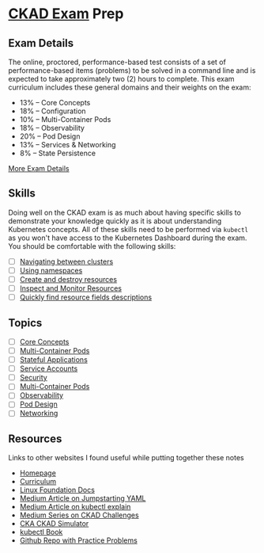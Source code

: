 # [CKAD Exam](https://www.cncf.io/certification/ckad/) Prep

## Exam Details

The online, proctored, performance-based test consists of a set of performance-based items (problems) to be solved in a command line and is expected to take approximately two (2) hours to complete.
This exam curriculum includes these general domains and their weights on the exam:
* 13% – Core Concepts
* 18% – Configuration
* 10% – Multi-Container Pods
* 18% – Observability
* 20% – Pod Design
* 13% – Services & Networking
* 8% – State Persistence

[More Exam Details](topics/ExamDetails.md)

## Skills

Doing well on the CKAD exam is as much about having specific skills to demonstrate your knowledge quickly as it is about understanding Kubernetes concepts.  All of these skills need to be performed via `kubectl` as you won't have access to the Kubernetes Dashboard during the exam.
You should be comfortable with the following skills:

- [ ] [Navigating between clusters](skills/ClusterNavigation.md)
- [ ] [Using namespaces](skills/Namespaces.md)
- [ ] [Create and destroy resources](skills/CreateEditDestroy.md)
- [ ] [Inspect and Monitor Resources](skills/InspectMonitor.md)
- [ ] [Quickly find resource fields descriptions](skills/FieldDescriptions.md)

## Topics
- [ ] [Core Concepts](topics/CoreConcepts.md)
- [ ] [Multi-Container Pods](https://www.mirantis.com/blog/multi-container-pods-and-container-communication-in-kubernetes/)
- [ ] [Stateful Applications](topics/stateful.md)
- [ ] [Service Accounts](https://kubernetes.io/docs/reference/access-authn-authz/service-accounts-admin/)
- [ ] [Security](topics/Security.md)
- [ ] [Multi-Container Pods](topics/MultiContainer.md)
- [ ] [Observability](topics/Observability.md)
- [ ] [Pod Design](topics/PodDesign.md)
- [ ] [Networking](topics/Networking.md)

## Resources

Links to other websites I found useful while putting together these notes
* [Homepage](https://www.cncf.io/certification/ckad/)
* [Curriculum]( https://github.com/cncf/curriculum/blob/master/CKAD_Curriculum_V1.15.0.pdf
)
* [Linux Foundation Docs](https://docs.linuxfoundation.org/tc-docs/certification/tips-cka-and-ckad)
* [Medium Article on Jumpstarting YAML](https://blog.heptio.com/using-kubectl-to-jumpstart-a-yaml-file-heptioprotip-6f5b8a63a3ea)
* [Medium Article on kubectl explain](https://blog.heptio.com/kubectl-explain-heptioprotip-ee883992a243)
* [Medium Series on CKAD Challenges](https://codeburst.io/kubernetes-ckad-weekly-challenges-overview-and-tips-7282b36a2681)
* [CKA CKAD Simulator](https://killer.sh/)
* [kubectl Book](https://kubectl.docs.kubernetes.io/)
* [Github Repo with Practice Problems](https://github.com/bmuschko/ckad-prep)